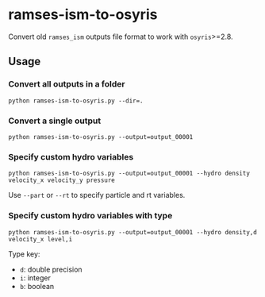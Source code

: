 # ramses-ism-to-osyris

Convert old `ramses_ism` outputs file format to work with `osyris`>=2.8.

## Usage

### Convert all outputs in a folder

`python ramses-ism-to-osyris.py --dir=.`

### Convert a single output

`python ramses-ism-to-osyris.py --output=output_00001`

### Specify custom hydro variables

`python ramses-ism-to-osyris.py --output=output_00001 --hydro density velocity_x velocity_y pressure`

Use `--part` or `--rt` to specify particle and rt variables.

### Specify custom hydro variables with type

`python ramses-ism-to-osyris.py --output=output_00001 --hydro density,d velocity_x level,i`

Type key:
- `d`: double precision
- `i`: integer
- `b`: boolean
